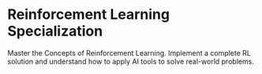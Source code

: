 <h1>Reinforcement Learning Specialization</h1>
<p>Master the Concepts of Reinforcement Learning. Implement a complete RL solution and understand how to apply AI tools to solve real-world problems.</p>
